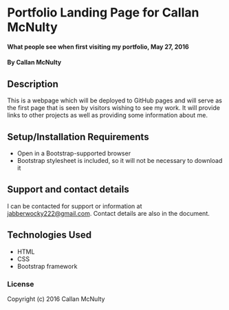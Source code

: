 # Portfolio Landing Page for Callan McNulty

#### What people see when first visiting my portfolio, May 27, 2016

#### By Callan McNulty

## Description

This is a webpage which will be deployed to GitHub pages and will serve as the first page that is seen by visitors wishing to see my work. It will provide links to other projects as well as providing some information about me.

## Setup/Installation Requirements

* Open in a Bootstrap-supported browser
* Bootstrap stylesheet is included, so it will not be necessary to download it

## Support and contact details

I can be contacted for support or information at jabberwocky222@gmail.com.
Contact details are also in the document.

## Technologies Used

* HTML
* CSS
* Bootstrap framework

### License

Copyright (c) 2016 Callan McNulty
